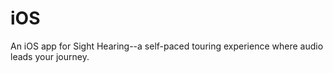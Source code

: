 # iOS
An iOS app for Sight Hearing--a self-paced touring experience where audio leads your journey.
